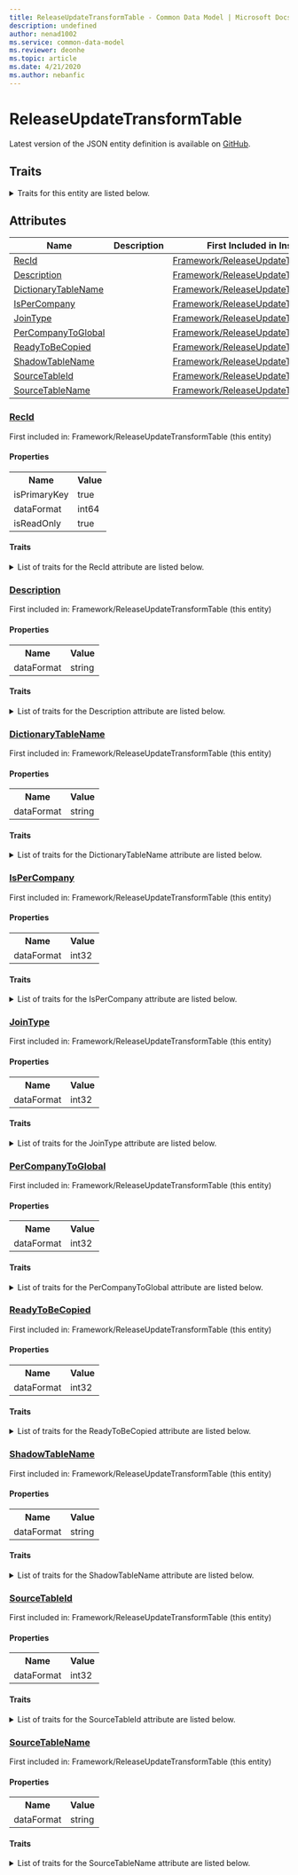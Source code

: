 ```yaml
---
title: ReleaseUpdateTransformTable - Common Data Model | Microsoft Docs
description: undefined
author: nenad1002
ms.service: common-data-model
ms.reviewer: deonhe
ms.topic: article
ms.date: 4/21/2020
ms.author: nebanfic
---
```


# ReleaseUpdateTransformTable

  
 Latest version of the JSON entity definition is available on <a href="https://github.com/Microsoft/CDM/tree/master/schemaDocuments/core/operationsCommon/Tables/System/SystemAdministration/Framework/ReleaseUpdateTransformTable.cdm.json" target="_blank">GitHub</a>.  

## Traits

<details>
<summary>Traits for this entity are listed below.  
</summary>

**is.identifiedBy**  
  names a specifc identity attribute to use with an entity  <table><tr><th>Parameter</th><th>Value</th><th>Data type</th><th>Explanation</th></tr><tr><td>attribute</td><td>[ReleaseUpdateTransformTable/(resolvedAttributes)/RecId](#RecId)</td><td>attribute</td><td></td></tr></table>

**is.CDM.entityVersion**  
  <table><tr><th>Parameter</th><th>Value</th><th>Data type</th><th>Explanation</th></tr><tr><td>versionNumber</td><td>"1.0.0"</td><td>string</td><td>semantic version number of the entity</td></tr></table>

**is.application.releaseVersion**  
  <table><tr><th>Parameter</th><th>Value</th><th>Data type</th><th>Explanation</th></tr><tr><td>releaseVersion</td><td>"10.0.13.0"</td><td>string</td><td>semantic version number of the application introducing this entity</td></tr></table>

</details>

## Attributes

|Name|Description|First Included in Instance|
|---|---|---|
|[RecId](#RecId)||<a href="ReleaseUpdateTransformTable.md" target="_blank">Framework/ReleaseUpdateTransformTable</a>|
|[Description](#Description)||<a href="ReleaseUpdateTransformTable.md" target="_blank">Framework/ReleaseUpdateTransformTable</a>|
|[DictionaryTableName](#DictionaryTableName)||<a href="ReleaseUpdateTransformTable.md" target="_blank">Framework/ReleaseUpdateTransformTable</a>|
|[IsPerCompany](#IsPerCompany)||<a href="ReleaseUpdateTransformTable.md" target="_blank">Framework/ReleaseUpdateTransformTable</a>|
|[JoinType](#JoinType)||<a href="ReleaseUpdateTransformTable.md" target="_blank">Framework/ReleaseUpdateTransformTable</a>|
|[PerCompanyToGlobal](#PerCompanyToGlobal)||<a href="ReleaseUpdateTransformTable.md" target="_blank">Framework/ReleaseUpdateTransformTable</a>|
|[ReadyToBeCopied](#ReadyToBeCopied)||<a href="ReleaseUpdateTransformTable.md" target="_blank">Framework/ReleaseUpdateTransformTable</a>|
|[ShadowTableName](#ShadowTableName)||<a href="ReleaseUpdateTransformTable.md" target="_blank">Framework/ReleaseUpdateTransformTable</a>|
|[SourceTableId](#SourceTableId)||<a href="ReleaseUpdateTransformTable.md" target="_blank">Framework/ReleaseUpdateTransformTable</a>|
|[SourceTableName](#SourceTableName)||<a href="ReleaseUpdateTransformTable.md" target="_blank">Framework/ReleaseUpdateTransformTable</a>|

### <a href=#RecId name="RecId">RecId</a>

First included in: Framework/ReleaseUpdateTransformTable (this entity)  

#### Properties

<table><tr><th>Name</th><th>Value</th></tr><tr><td>isPrimaryKey</td><td>true</td></tr><tr><td>dataFormat</td><td>int64</td></tr><tr><td>isReadOnly</td><td>true</td></tr></table>

#### Traits

<details>
<summary>List of traits for the RecId attribute are listed below.</summary>

**is.dataFormat.integer**  
**is.dataFormat.big**  
**is.identifiedBy**  
names a specifc identity attribute to use with an entity  <table><tr><th>Parameter</th><th>Value</th><th>Data type</th><th>Explanation</th></tr><tr><td>attribute</td><td>[ReleaseUpdateTransformTable/(resolvedAttributes)/RecId](#RecId)</td><td>attribute</td><td></td></tr></table>

**is.readOnly**  
**is.dataFormat.integer**  
**is.dataFormat.big**  
</details>

### <a href=#Description name="Description">Description</a>

First included in: Framework/ReleaseUpdateTransformTable (this entity)  

#### Properties

<table><tr><th>Name</th><th>Value</th></tr><tr><td>dataFormat</td><td>string</td></tr></table>

#### Traits

<details>
<summary>List of traits for the Description attribute are listed below.</summary>

**is.dataFormat.character**  
**is.dataFormat.big**  
**is.dataFormat.array**  
**is.dataFormat.character**  
**is.dataFormat.array**  
</details>

### <a href=#DictionaryTableName name="DictionaryTableName">DictionaryTableName</a>

First included in: Framework/ReleaseUpdateTransformTable (this entity)  

#### Properties

<table><tr><th>Name</th><th>Value</th></tr><tr><td>dataFormat</td><td>string</td></tr></table>

#### Traits

<details>
<summary>List of traits for the DictionaryTableName attribute are listed below.</summary>

**is.dataFormat.character**  
**is.dataFormat.big**  
**is.dataFormat.array**  
**is.dataFormat.character**  
**is.dataFormat.array**  
</details>

### <a href=#IsPerCompany name="IsPerCompany">IsPerCompany</a>

First included in: Framework/ReleaseUpdateTransformTable (this entity)  

#### Properties

<table><tr><th>Name</th><th>Value</th></tr><tr><td>dataFormat</td><td>int32</td></tr></table>

#### Traits

<details>
<summary>List of traits for the IsPerCompany attribute are listed below.</summary>

**is.dataFormat.integer**  
**is.dataFormat.integer**  
</details>

### <a href=#JoinType name="JoinType">JoinType</a>

First included in: Framework/ReleaseUpdateTransformTable (this entity)  

#### Properties

<table><tr><th>Name</th><th>Value</th></tr><tr><td>dataFormat</td><td>int32</td></tr></table>

#### Traits

<details>
<summary>List of traits for the JoinType attribute are listed below.</summary>

**is.dataFormat.integer**  
**is.dataFormat.integer**  
</details>

### <a href=#PerCompanyToGlobal name="PerCompanyToGlobal">PerCompanyToGlobal</a>

First included in: Framework/ReleaseUpdateTransformTable (this entity)  

#### Properties

<table><tr><th>Name</th><th>Value</th></tr><tr><td>dataFormat</td><td>int32</td></tr></table>

#### Traits

<details>
<summary>List of traits for the PerCompanyToGlobal attribute are listed below.</summary>

**is.dataFormat.integer**  
**is.dataFormat.integer**  
</details>

### <a href=#ReadyToBeCopied name="ReadyToBeCopied">ReadyToBeCopied</a>

First included in: Framework/ReleaseUpdateTransformTable (this entity)  

#### Properties

<table><tr><th>Name</th><th>Value</th></tr><tr><td>dataFormat</td><td>int32</td></tr></table>

#### Traits

<details>
<summary>List of traits for the ReadyToBeCopied attribute are listed below.</summary>

**is.dataFormat.integer**  
**is.dataFormat.integer**  
</details>

### <a href=#ShadowTableName name="ShadowTableName">ShadowTableName</a>

First included in: Framework/ReleaseUpdateTransformTable (this entity)  

#### Properties

<table><tr><th>Name</th><th>Value</th></tr><tr><td>dataFormat</td><td>string</td></tr></table>

#### Traits

<details>
<summary>List of traits for the ShadowTableName attribute are listed below.</summary>

**is.dataFormat.character**  
**is.dataFormat.big**  
**is.dataFormat.array**  
**is.dataFormat.character**  
**is.dataFormat.array**  
</details>

### <a href=#SourceTableId name="SourceTableId">SourceTableId</a>

First included in: Framework/ReleaseUpdateTransformTable (this entity)  

#### Properties

<table><tr><th>Name</th><th>Value</th></tr><tr><td>dataFormat</td><td>int32</td></tr></table>

#### Traits

<details>
<summary>List of traits for the SourceTableId attribute are listed below.</summary>

**is.dataFormat.integer**  
**is.dataFormat.integer**  
</details>

### <a href=#SourceTableName name="SourceTableName">SourceTableName</a>

First included in: Framework/ReleaseUpdateTransformTable (this entity)  

#### Properties

<table><tr><th>Name</th><th>Value</th></tr><tr><td>dataFormat</td><td>string</td></tr></table>

#### Traits

<details>
<summary>List of traits for the SourceTableName attribute are listed below.</summary>

**is.dataFormat.character**  
**is.dataFormat.big**  
**is.dataFormat.array**  
**is.dataFormat.character**  
**is.dataFormat.array**  
</details>
